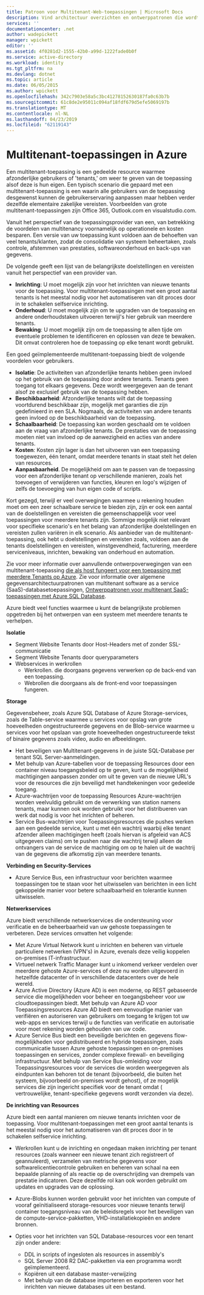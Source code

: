 ```yaml
---
title: Patroon voor Multitenant-Web-toepassingen | Microsoft Docs
description: Vind architectuur overzichten en ontwerppatronen die wordt beschreven hoe u een multitenant-toepassing implementeren op Azure.
services: ''
documentationcenter: .net
author: wadepickett
manager: wpickett
editor: ''
ms.assetid: 4f0281d2-1555-42b0-a99d-1222fade0b0f
ms.service: active-directory
ms.workload: identity
ms.tgt_pltfrm: na
ms.devlang: dotnet
ms.topic: article
ms.date: 06/05/2015
ms.author: wpickett
ms.openlocfilehash: 342c7903e58a5c3bc41278152630187fa0c63b7b
ms.sourcegitcommit: 61c8de2e95011c094af18fdf679d5efe5069197b
ms.translationtype: MT
ms.contentlocale: nl-NL
ms.lasthandoff: 04/23/2019
ms.locfileid: "62119143"
---
```

# <a name="multitenant-applications-in-azure"></a>Multitenant-toepassingen in Azure
Een multitenant-toepassing is een gedeelde resource waarmee afzonderlijke gebruikers of 'tenants,' om weer te geven van de toepassing alsof deze is hun eigen. Een typisch scenario die gepaard met een multitenant-toepassing is een waarin alle gebruikers van de toepassing desgewenst kunnen de gebruikerservaring aanpassen maar hebben verder dezelfde elementaire zakelijke vereisten. Voorbeelden van grote multitenant-toepassingen zijn Office 365, Outlook.com en visualstudio.com.

Vanuit het perspectief van de toepassingsprovider van een, van betrekking de voordelen van multitenancy voornamelijk op operationele en kosten besparen. Een versie van uw toepassing kunt voldoen aan de behoeften van veel tenants/klanten, zodat de consolidatie van systeem beheertaken, zoals controle, afstemmen van prestaties, softwareonderhoud en back-ups van gegevens.

De volgende geeft een lijst van de belangrijkste doelstellingen en vereisten vanuit het perspectief van een provider van.

* **Inrichting**: U moet mogelijk zijn voor het inrichten van nieuwe tenants voor de toepassing.  Voor multitenant-toepassingen met een groot aantal tenants is het meestal nodig voor het automatiseren van dit proces door in te schakelen selfservice inrichting.
* **Onderhoud**: U moet mogelijk zijn om te upgraden van de toepassing en andere onderhoudstaken uitvoeren terwijl's hier gebruik van meerdere tenants.
* **Bewaking**: U moet mogelijk zijn om de toepassing te allen tijde om eventuele problemen te identificeren en oplossen van deze te bewaken. Dit omvat controleren hoe de toepassing op elke tenant wordt gebruikt.

Een goed geïmplementeerde multitenant-toepassing biedt de volgende voordelen voor gebruikers.

* **Isolatie**: De activiteiten van afzonderlijke tenants hebben geen invloed op het gebruik van de toepassing door andere tenants. Tenants geen toegang tot elkaars gegevens. Deze wordt weergegeven aan de tenant alsof ze exclusief gebruik van de toepassing hebben.
* **Beschikbaarheid**: Afzonderlijke tenants wilt dat de toepassing voortdurend beschikbaar zijn, mogelijk met garanties die zijn gedefinieerd in een SLA. Nogmaals, de activiteiten van andere tenants geen invloed op de beschikbaarheid van de toepassing.
* **Schaalbaarheid**: De toepassing kan worden geschaald om te voldoen aan de vraag van afzonderlijke tenants. De prestaties van de toepassing moeten niet van invloed op de aanwezigheid en acties van andere tenants.
* **Kosten**: Kosten zijn lager is dan het uitvoeren van een toepassing toegewezen, één tenant, omdat meerdere tenants in staat stelt het delen van resources.
* **Aanpasbaarheid**. De mogelijkheid om aan te passen van de toepassing voor een afzonderlijke tenant op verschillende manieren, zoals het toevoegen of verwijderen van functies, kleuren en logo's wijzigen of zelfs de toevoeging van hun eigen code of scripts.

Kort gezegd, terwijl er veel overwegingen waarmee u rekening houden moet om een zeer schaalbare service te bieden zijn, zijn er ook een aantal van de doelstellingen en vereisten die gemeenschappelijk voor veel toepassingen voor meerdere tenants zijn. Sommige mogelijk niet relevant voor specifieke scenario's en het belang van afzonderlijke doelstellingen en vereisten zullen variëren in elk scenario. Als aanbieder van de multitenant-toepassing, ook hebt u doelstellingen en vereisten zoals, voldoen aan de tenants doelstellingen en vereisten, winstgevendheid, facturering, meerdere serviceniveaus, inrichten, bewaking van onderhoud en automation.

Zie voor meer informatie over aanvullende ontwerpoverwegingen van een multitenant-toepassing [die als host fungeert voor een toepassing met meerdere Tenants op Azure][Hosting a Multi-Tenant Application on Azure]. Zie voor informatie over algemene gegevensarchitectuurpatronen van multitenant software as a service (SaaS)-databasetoepassingen, [Ontwerppatronen voor multitenant SaaS-toepassingen met Azure SQL Database](sql-database/sql-database-design-patterns-multi-tenancy-saas-applications.md). 

Azure biedt veel functies waarmee u kunt de belangrijkste problemen opgetreden bij het ontwerpen van een systeem met meerdere tenants te verhelpen.

**Isolatie**

* Segment Website Tenants door Host-Headers met of zonder SSL-communicatie
* Segment Website Tenants door queryparameters
* Webservices in werkrollen
  * Werkrollen. die doorgaans gegevens verwerken op de back-end van een toepassing.
  * Webrollen die doorgaans als de front-end voor toepassingen fungeren.

**Storage**

Gegevensbeheer, zoals Azure SQL Database of Azure Storage-services, zoals de Table-service waarmee u services voor opslag van grote hoeveelheden ongestructureerde gegevens en de Blob-service waarmee u services voor het opslaan van grote hoeveelheden ongestructureerde tekst of binaire gegevens zoals video, audio en afbeeldingen.

* Het beveiligen van Multitenant-gegevens in de juiste SQL-Database per tenant SQL Server-aanmeldingen.
* Met behulp van Azure-tabellen voor de toepassing Resources door een container niveau toegangsbeleid op te geven, kunt u de mogelijkheid machtigingen aanpassen zonder om uit te geven van de nieuwe URL's voor de resources die zijn beveiligd met handtekeningen voor gedeelde toegang.
* Azure-wachtrijen voor de toepassing Resources Azure-wachtrijen worden veelvuldig gebruikt om de verwerking van station namens tenants, maar kunnen ook worden gebruikt voor het distribueren van werk dat nodig is voor het inrichten of beheren.
* Service Bus-wachtrijen voor Toepassingsresources die pushes werken aan een gedeelde service, kunt u met één wachtrij waarbij elke tenant afzender alleen machtigingen heeft (zoals hiervan is afgeleid van ACS uitgegeven claims) om te pushen naar die wachtrij terwijl alleen de ontvangers van de service de machtiging om op te halen uit de wachtrij van de gegevens die afkomstig zijn van meerdere tenants.

**Verbinding en Security-Services**

* Azure Service Bus, een infrastructuur voor berichten waarmee toepassingen toe te staan voor het uitwisselen van berichten in een licht gekoppelde manier voor betere schaalbaarheid en tolerantie kunnen uitwisselen.

**Netwerkservices**

Azure biedt verschillende netwerkservices die ondersteuning voor verificatie en de beheerbaarheid van uw gehoste toepassingen te verbeteren. Deze services omvatten het volgende:

* Met Azure Virtual Network kunt u inrichten en beheren van virtuele particuliere netwerken (VPN's) in Azure, evenals deze veilig koppelen on-premises IT-infrastructuur.
* Virtueel netwerk Traffic Manager kunt u inkomend verkeer verdelen over meerdere gehoste Azure-services of deze nu worden uitgevoerd in hetzelfde datacenter of in verschillende datacenters over de hele wereld.
* Azure Active Directory (Azure AD) is een moderne, op REST gebaseerde service die mogelijkheden voor beheer en toegangsbeheer voor uw cloudtoepassingen biedt. Met behulp van Azure AD voor Toepassingsresources Azure AD biedt een eenvoudige manier van verifiëren en autoriseren van gebruikers om toegang te krijgen tot uw web-apps en services terwijl u de functies van verificatie en autorisatie voor moet rekening worden gehouden van uw code.
* Azure Service Bus biedt een beveiligde berichten en gegevens flow-mogelijkheden voor gedistribueerd en hybride toepassingen, zoals communicatie tussen Azure gehoste toepassingen en on-premises toepassingen en services, zonder complexe firewall- en beveiliging infrastructuur. Met behulp van Service Bus-omleiding voor Toepassingsresources voor de services die worden weergegeven als eindpunten kan behoren tot de tenant (bijvoorbeeld, die buiten het systeem, bijvoorbeeld on-premises wordt gehost), of ze mogelijk services die zijn ingericht specifiek voor de tenant omdat ( vertrouwelijke, tenant-specifieke gegevens wordt verzonden via deze).

**De inrichting van Resources**

Azure biedt een aantal manieren om nieuwe tenants inrichten voor de toepassing. Voor multitenant-toepassingen met een groot aantal tenants is het meestal nodig voor het automatiseren van dit proces door in te schakelen selfservice inrichting.

* Werkrollen kunt u de inrichting en ongedaan maken inrichting per tenant resources (zoals wanneer een nieuwe tenant zich registreert of geannuleerd), verzamelen van metrische gegevens voor softwarelicentiecontrole gebruiken en beheren van schaal na een bepaalde planning of als reactie op de overschrijding van drempels van prestatie indicatoren. Deze dezelfde rol kan ook worden gebruikt om updates en upgrades van de oplossing.
* Azure-Blobs kunnen worden gebruikt voor het inrichten van compute of vooraf geïnitialiseerd storage-resources voor nieuwe tenants terwijl container toegangsniveau van de beleidsregels voor het beveiligen van de compute-service-pakketten, VHD-installatiekopieën en andere bronnen.
* Opties voor het inrichten van SQL Database-resources voor een tenant zijn onder andere:
  
  * DDL in scripts of ingesloten als resources in assembly's
  * SQL Server 2008 R2 DAC-pakketten via een programma wordt geïmplementeerd.
  * Kopiëren uit een database master-verwijzing
  * Met behulp van de database importeren en exporteren voor het inrichten van nieuwe databases uit een bestand.

<!--links-->

[Hosting a Multi-Tenant Application on Azure]: https://msdn.microsoft.com/library/hh534480.aspx
[Designing Multitenant Applications on Azure]: https://msdn.microsoft.com/library/windowsazure/hh689716
